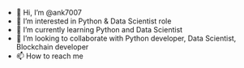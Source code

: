 - 👋 Hi, I’m @ank7007
- 👀 I’m interested in Python & Data Scientist role
- 🌱 I’m currently learning Python and Data Scientist
- 💞️ I’m looking to collaborate with Python developer, Data Scientist, Blockchain developer
- 📫 How to reach me 

<!---
ank7007/ank7007 is a ✨ special ✨ repository because its `README.md` (this file) appears on your GitHub profile.
You can click the Preview link to take a look at your changes.
--->
